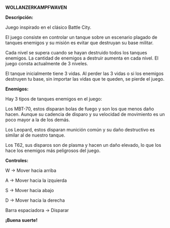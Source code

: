 <b>WOLLANZERKAMPFWAVEN</b>

<b>Descripción:</b>

Juego inspirado en el clásico Battle City.

El juego consiste en controlar un tanque sobre un escenario plagado de tanques enemigos y su misión es evitar que destruyan su base militar. 

Cada nivel se supera cuando se hayan destruido todos los tanques enemigos. La cantidad de enemigos a destruir aumenta en cada nivel. El juego consta actualmente de 3 niveles.

El tanque inicialmente tiene 3 vidas. Al perder las 3 vidas o si los enemigos destruyen tu base, sin importar las vidas que te queden, se pierde el juego.


<b>Enemigos:</b>

Hay 3 tipos de tanques enemigos en el juego:

Los MBT-70, estos disparan bolas de fuego y son los que menos daño hacen. Aunque su cadencia de disparo y su velocidad de movimiento es un poco mayor a la de los demás.

Los Leopard, estos disparan munición común y su daño destructivo es similar al de nuestro tanque.

Los T62, sus disparos son de plasma y hacen un daño elevado, lo que los hace los enemigos más peligrosos del juego.


<b>Controles:</b>


W -> Mover hacia arriba

A -> Mover hacia la izquierda

S -> Mover hacia abajo

D -> Mover hacia la derecha

Barra espaciadora -> Disparar



<b>¡Buena suerte!</b>
